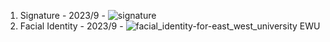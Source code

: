 1. Signature - 2023/9 - ![signature](https://github.com/tasnimaramaria/url_accessible_files/assets/144686211/a4a6112c-d245-4931-ad57-467c83413452)
2. Facial Identity - 2023/9 - ![facial_identity-for-east_west_university EWU](https://github.com/tasnimaramaria/url_accessible_files/assets/144686211/8bcc2f37-9a07-4bf5-81c0-e913b1320a8f)
